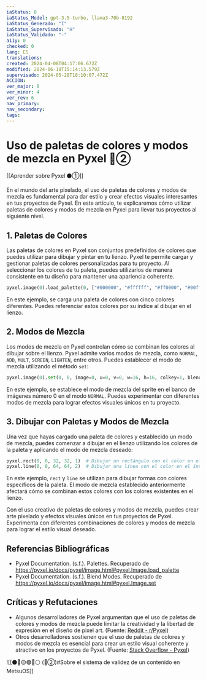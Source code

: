 ```yaml
---
iaStatus: 8
iaStatus_Model: gpt-3.5-turbo, llama3-70b-8192
iaStatus_Generado: "I"
iaStatus_Supervisado: "H"
iaStatus_Validado: "-"
a11y: 0
checked: 0
lang: ES
translations: 
created: 2024-04-08T04:17:06.672Z
modified: 2024-06-10T15:14:13.579Z
supervisado: 2024-05-28T18:10:07.472Z
ACCION: 
ver_major: 0
ver_minor: 4
ver_rev: 6
nav_primary: 
nav_secondary: 
tags:
---
```

# Uso de paletas de colores y modos de mezcla en Pyxel 🔴②

[[Aprender sobre Pyxel  ⚫①]]

En el mundo del arte pixelado, el uso de paletas de colores y modos de mezcla es fundamental para dar estilo y crear efectos visuales interesantes en tus proyectos de Pyxel. En este artículo, te explicaremos cómo utilizar paletas de colores y modos de mezcla en Pyxel para llevar tus proyectos al siguiente nivel.

## 1. Paletas de Colores

Las paletas de colores en Pyxel son conjuntos predefinidos de colores que puedes utilizar para dibujar y pintar en tu lienzo. Pyxel te permite cargar y gestionar paletas de colores personalizadas para tu proyecto. Al seleccionar los colores de tu paleta, puedes utilizarlos de manera consistente en tu diseño para mantener una apariencia coherente.

```python
pyxel.image(0).load_palette(0, ["#000000", "#ffffff", "#ff0000", "#00ff00", "#0000ff"])  # Cargar una paleta de colores
```

En este ejemplo, se carga una paleta de colores con cinco colores diferentes. Puedes referenciar estos colores por su índice al dibujar en el lienzo.

## 2. Modos de Mezcla

Los modos de mezcla en Pyxel controlan cómo se combinan los colores al dibujar sobre el lienzo. Pyxel admite varios modos de mezcla, como `NORMAL`, `ADD`, `MULT`, `SCREEN`, `LIGHTEN`, entre otros. Puedes establecer el modo de mezcla utilizando el método `set`:

```python
pyxel.image(0).set(0, 0, image=0, u=0, v=0, w=16, h=16, colkey=1, blend=0)  # Establecer el modo de mezcla
```

En este ejemplo, se establece el modo de mezcla del sprite en el banco de imágenes número 0 en el modo `NORMAL`. Puedes experimentar con diferentes modos de mezcla para lograr efectos visuales únicos en tu proyecto.

## 3. Dibujar con Paletas y Modos de Mezcla

Una vez que hayas cargado una paleta de colores y establecido un modo de mezcla, puedes comenzar a dibujar en el lienzo utilizando los colores de la paleta y aplicando el modo de mezcla deseado:

```python
pyxel.rect(0, 0, 32, 32, 1)  # Dibujar un rectángulo con el color en el índice 1 de la paleta
pyxel.line(0, 0, 64, 64, 2)  # Dibujar una línea con el color en el índice 2 de la paleta
```

En este ejemplo, `rect` y `line` se utilizan para dibujar formas con colores específicos de la paleta. El modo de mezcla establecido anteriormente afectará cómo se combinan estos colores con los colores existentes en el lienzo.

Con el uso creativo de paletas de colores y modos de mezcla, puedes crear arte pixelado y efectos visuales únicos en tus proyectos de Pyxel. Experimenta con diferentes combinaciones de colores y modos de mezcla para lograr el estilo visual deseado.

## Referencias Bibliográficas

* Pyxel Documentation. (s.f.). Palettes. Recuperado de <https://pyxel.io/docs/pyxel/image.html#pyxel.Image.load_palette>
* Pyxel Documentation. (s.f.). Blend Modes. Recuperado de <https://pyxel.io/docs/pyxel/image.html#pyxel.Image.set>

## Críticas y Refutaciones

* Algunos desarrolladores de Pyxel argumentan que el uso de paletas de colores y modos de mezcla puede limitar la creatividad y la libertad de expresión en el diseño de pixel art. (Fuente: [Reddit - r/Pyxel](https://www.reddit.com/r/Pyxel/comments/...))
* Otros desarrolladores sostienen que el uso de paletas de colores y modos de mezcla es esencial para crear un estilo visual coherente y atractivo en los proyectos de Pyxel. (Fuente: [Stack Overflow - Pyxel](https://stackoverflow.com/questions/...))

![[⚫🔴🟡🟢🔵⚪ (🔴②)#Sobre el sistema de validez de un contenido en MetsuOS]]